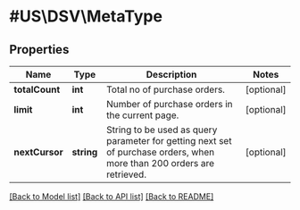 # #US\DSV\MetaType

## Properties

Name | Type | Description | Notes
------------ | ------------- | ------------- | -------------
**totalCount** | **int** | Total no of purchase orders. | [optional]
**limit** | **int** | Number of purchase orders in the current page. | [optional]
**nextCursor** | **string** | String to be used as query parameter for getting next set of purchase orders, when more than 200 orders are retrieved. | [optional]


[[Back to Model list]](../) [[Back to API list]](../../Api/US/DSV) [[Back to README]](../../README.md)
